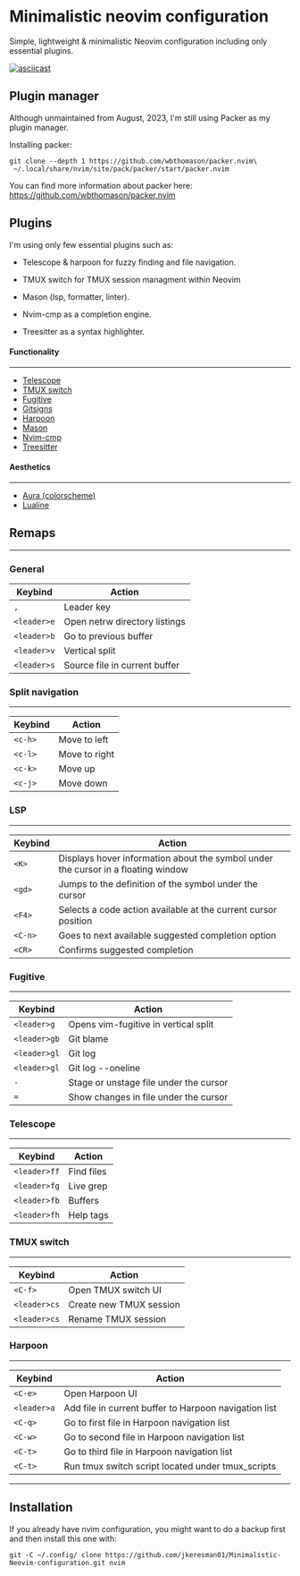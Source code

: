 # Minimalistic neovim configuration #
Simple, lightweight & minimalistic Neovim configuration including only essential plugins.

[![asciicast](https://asciinema.org/a/659647.svg)](https://asciinema.org/a/659647)

## Plugin manager ##
Although unmaintained from August, 2023, I'm still using Packer as my plugin manager.

Installing packer:
```
git clone --depth 1 https://github.com/wbthomason/packer.nvim\
 ~/.local/share/nvim/site/pack/packer/start/packer.nvim
```

You can find more information about packer here:
https://github.com/wbthomason/packer.nvim

## Plugins ##
I'm using only few essential plugins such as:

*  Telescope & harpoon for fuzzy finding and file navigation.

*  TMUX switch for TMUX session managment within Neovim
  
*  Mason (lsp, formatter, linter).
  
*  Nvim-cmp as a completion engine.
  
*  Treesitter as a syntax highlighter.

#### Functionality #####
***
* [Telescope](https://github.com/nvim-telescope/telescope.nvim)
* [TMUX switch](https://github.com/jkeresman01/tmux-switch.nvim)
* [Fugitive](https://github.com/tpope/vim-fugitive)
* [Gitsigns](https://github.com/lewis6991/gitsigns.nvim)
* [Harpoon](https://github.com/ThePrimeagen/harpoon)
* [Mason](https://github.com/williamboman/mason.nvim)
* [Nvim-cmp](https://github.com/hrsh7th/nvim-cmp)
* [Treesitter](https://github.com/nvim-treesitter/nvim-treesitter)

#### Aesthetics #####
***
* [Aura (colorscheme)](https://github.com/techtuner/aura-neovim)
* [Lualine](https://github.com/nvim-lualine/lualine.nvim)

## Remaps ##
***
### General ###

| Keybind       | Action                          |
|---------------|---------------------------------|
| `,`           | Leader key                      |
| `<leader>e`   | Open netrw directory listings   |
| `<leader>b`   | Go to previous buffer           |
| `<leader>v`   | Vertical split                  |
| `<leader>s`   | Source file in current buffer   |

### Split navigation ###
***

| Keybind       | Action         |
|---------------|----------------|
| `<c-h>`       | Move to left   |
| `<c-l>`       | Move to right  |
| `<c-k>`       | Move up        |
| `<c-j>`       | Move down      |

### LSP ###
***

| Keybind       | Action                                                     |
|---------------|------------------------------------------------------------|
| `<K>`         | Displays hover information about the symbol under the cursor in a floating window |
| `<gd>`        | Jumps to the definition of the symbol under the cursor     |
| `<F4>`        | Selects a code action available at the current cursor position |
| `<C-n>`       | Goes to next available suggested completion option         |
| `<CR>`        | Confirms suggested completion                              |

### Fugitive ###
***

| Keybind       | Action                                      |
|---------------|---------------------------------------------|
| `<leader>g`   | Opens vim-fugitive in vertical split        |
| `<leader>gb`  | Git blame                                   |
| `<leader>gl`  | Git log                                     |
| `<leader>gl`  | Git log --oneline                           |
| `-`           | Stage or unstage file under the cursor      |
| `=`           | Show changes in file under the cursor       |

### Telescope ###
***
| Keybind       | Action          |
|---------------|-----------------|
| `<leader>ff`  | Find files      |
| `<leader>fg`  | Live grep       |
| `<leader>fb`  | Buffers         |
| `<leader>fh`  | Help tags       |


### TMUX switch ###
***

| Keybind       | Action                                                        |
|---------------|---------------------------------------------------------------|
| `<C-f>`       | Open TMUX switch  UI                                          |
| `<leader>cs`  | Create new TMUX session                                       |
| `<leader>cs`  | Rename TMUX session                                       |


### Harpoon ###
***

| Keybind       | Action                                                        |
|---------------|---------------------------------------------------------------|
| `<C-e>`       | Open Harpoon UI                                               |
| `<leader>a`   | Add file in current buffer to Harpoon navigation list         |
| `<C-q>`       | Go to first file in Harpoon navigation list                   |
| `<C-w>`       | Go to second file in Harpoon navigation list                  |
| `<C-t>`       | Go to third file in Harpoon navigation list                   |
| `<C-t>`       | Run tmux switch script located under tmux_scripts             |
***


## Installation ##
If you already have nvim configuration, you might want to do a backup first and then install this one with:
```
git -C ~/.config/ clone https://github.com/jkeresman01/Minimalistic-Neovim-configuration.git nvim
```
